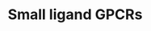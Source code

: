 ---
annotations:
- id: PW:0000125
  parent: signaling pathway
  type: Pathway Ontology
  value: G protein mediated signaling pathway
authors:
- Nsalomonis
- MaintBot
- M.Ramirez
- Ddigles
- Egonw
- Khanspers
- Eweitz
citedin:
- link: PMC7645421
  title: Unraveling the blood transcriptome after real-life exposure of Wistar-rats
    to PM2.5, PM1 and water-soluble metals in the ambient air (2020)
- link: PMC3650681
  title: Microarray analyses reveal novel targets of exercise-induced stress resistance
    in the dorsal raphe nucleus (2013)
description: 'G protein–coupled receptors (GPCRs) which are also known as seven-(pass)-transmembrane
  domain receptors, 7TM receptors, heptahelical receptors, serpentine receptor, and
  G protein–linked receptors (GPLR), constitute a large protein family of receptors
  that detect molecules outside the cell and activate internal signal transduction
  pathways and, ultimately, cellular responses. Coupling with G proteins, they are
  called seven-transmembrane receptors because they pass through the cell membrane
  seven times. Source: [https://en.wikipedia.org/wiki/G_protein–coupled_receptor Wikipedia]  These
  small ligand receptors are part of the Rhodopsin-like family of GPCRs. Source: [https://en.wikipedia.org/wiki/Rhodopsin-like_receptors
  Wikipedia]'
last-edited: 2021-05-16
organisms:
- Rattus norvegicus
redirect_from:
- /index.php/Pathway:WP161
- /instance/WP161
- /instance/WP161_r117014
revision: r117014
schema-jsonld:
- '@context': https://schema.org/
  '@id': https://wikipathways.github.io/pathways/WP161.html
  '@type': Dataset
  creator:
    '@type': Organization
    name: WikiPathways
  description: 'G protein–coupled receptors (GPCRs) which are also known as seven-(pass)-transmembrane
    domain receptors, 7TM receptors, heptahelical receptors, serpentine receptor,
    and G protein–linked receptors (GPLR), constitute a large protein family of receptors
    that detect molecules outside the cell and activate internal signal transduction
    pathways and, ultimately, cellular responses. Coupling with G proteins, they are
    called seven-transmembrane receptors because they pass through the cell membrane
    seven times. Source: [https://en.wikipedia.org/wiki/G_protein–coupled_receptor
    Wikipedia]  These small ligand receptors are part of the Rhodopsin-like family
    of GPCRs. Source: [https://en.wikipedia.org/wiki/Rhodopsin-like_receptors Wikipedia]'
  keywords:
  - Cannabinoid
  - Cnr1
  - Cnr2
  - Lpar1
  - Melatonin
  - Mtnr1a
  - Mtnr1b
  - PTGDR
  - Prostanoids
  - Ptafr
  - Ptger1
  - Ptger2
  - Ptger3
  - Ptger4
  - Ptgfr
  - Ptgir
  - S1pr1
  - S1pr2
  - S1pr3
  - S1pr4
  - Tbxa2r
  license: CC0
  name: Small ligand GPCRs
seo: CreativeWork
title: Small ligand GPCRs
wpid: WP161
---
